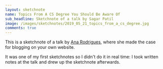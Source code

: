 ```yaml
---
layout: sketchnote
name: Topics From A CS Degree You Should Be Aware Of
sub_headline: Sketchnote of a talk by Sagar Patil
image: /images/sketchnotes/2019_05_21_topics_from_a_cs_degree.jpg
comments: true
---
```


This is a sketchnote of a talk by [Ana Rodrigues](https://twitter.com/ohhelloana), where she made the case for blogging on your own website.

It was one of my first sketchnotes so I didn't do it in real time: I took written notes at the talk and drew up the sketchnote afterwards.
